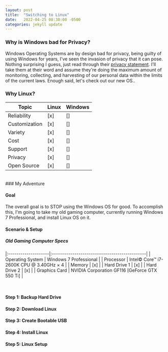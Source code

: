 ```yaml
---
layout: post
title:  "Switching to Linux"
date:   2022-04-25 08:30:00 -0500
categories: jekyll update
---
```

### Why is Windows bad for Privacy?

Windows Operating Systems are by design bad for privacy, being guilty of using Windows for years, I've
seen the invasion of privacy that it can pose. Nothing surprising I guess, just read through their
[privacy statement](https://privacy.microsoft.com/en-us/privacystatement).
I'll take them at their word and assume they're doing the maximum amount of monitoring, collecting, and harvesting
of our personal data within the limits of the current laws. Enough said, let's check out our new OS..

### Why Linux?

| Topic          |  Linux | Windows |
|----------------|--------|---------|
| Reliability    | [x] | [] |
| Customization  | [x] | [] |
| Variety        | [x] | [] |
| Cost           | [x] | [] |
| Support        | [x] | [] |
| Privacy        | [x] | [] |
| Open Source    | [x] | [] |

<br/>
### My Adventure

#### Goal
The overall goal is to STOP using the Windows OS for good. To accomplish this, I'm going to take my old gaming computer, currently running Windows 7 Professional, and install Linux OS on it.

#### Scenario & Setup
##### Old Gaming Computer Specs


|:--------------------|:----------------------------------------------|
| Operating System    | Windows 7 Professional                        |
| Processor           | Intel© Core™ i7-2600K CPU @ 3.40GHz × 4       |
| Memory              | [x] |
| Hard Drive 1        | [x] |
| Hard Drive 2        | [x] |
| Graphics Card       | NVIDIA Corporation GF116 [GeForce GTX 550 Ti] |

<br/>

#### Step 1: Backup Hard Drive
#### Step 2: Download Linux
#### Step 3: Create Bootable USB
#### Step 4: Install Linux
#### Step 5: Linux Setup
